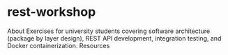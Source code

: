 # rest-workshop
About Exercises for university students covering software architecture (package by layer design), REST API development, integration testing, and Docker containerization.  Resources
